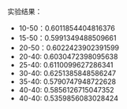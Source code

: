 实验结果：

* 10-50：0.6011854404816376
* 15-50：0.5991349488509661
* 20-50：0.6022423902391599
* 20-40:   0.6030472398095638
* 25-40:   0.6110099627286341
* 30-40:  0.6251385848586247
* 35-40:  0.5790747948722628
* 40-40:   0.5856126715047352
* 40-40: 0.5359856083028424